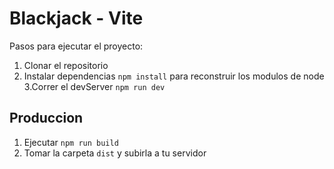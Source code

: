 # Blackjack - Vite

Pasos para ejecutar el proyecto:

1. Clonar el repositorio
2. Instalar dependencias ```npm install``` para reconstruir los modulos de node
3.Correr el devServer ```npm run dev```

## Produccion

1. Ejecutar ```npm run build```
2. Tomar la carpeta ```dist``` y subirla a tu servidor
